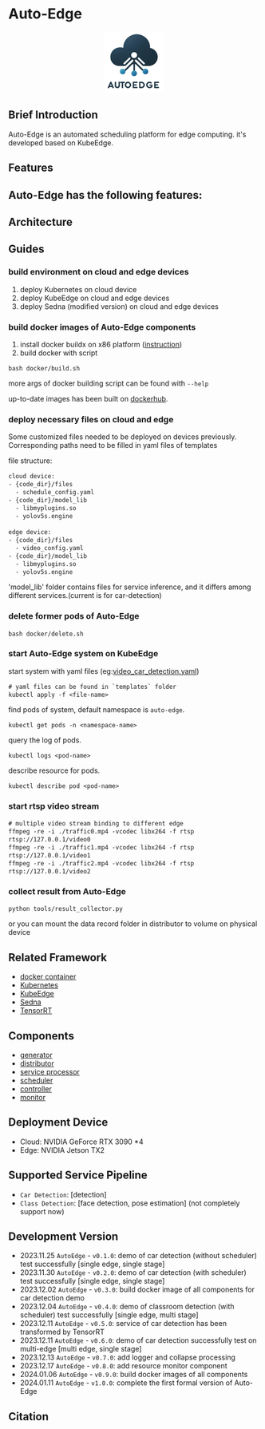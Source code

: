 # Auto-Edge

<center>
    <img src="pic/logo.png" alt="logo" width="120">
</center>

## Brief Introduction


Auto-Edge is an automated scheduling platform for edge computing. it's developed based on KubeEdge.


## Features

Auto-Edge has the following features:
- 

## Architecture


## Guides


### build environment on cloud and edge devices
1. deploy Kubernetes on cloud device
2. deploy KubeEdge on cloud and edge devices
3. deploy Sedna (modified version) on cloud and edge devices

### build docker images of Auto-Edge components
1. install docker buildx on x86 platform ([instruction](instructions/buildx.md))
2. build docker with script
```shell
bash docker/build.sh
```
more args of docker building script can be found with `--help`

up-to-date images has been built on [dockerhub](https://hub.docker.com/u/onecheck).


### deploy necessary files on cloud and edge
Some customized files needed to be deployed on devices previously. Corresponding paths need to be filled in yaml files of templates

file structure:
```
cloud device:
- {code_dir}/files
  - schedule_config.yaml
- {code_dir}/model_lib
  - libmyplugins.so
  - yolov5s.engine

edge device:
- {code_dir}/files
  - video_config.yaml
- {code_dir}/model_lib
  - libmyplugins.so
  - yolov5s.engine
```
'model_lib' folder contains files for service inference, and it differs among different services.(current is for car-detection)

### delete former pods of Auto-Edge
```shell
bash docker/delete.sh
```

### start Auto-Edge system on KubeEdge
start system with yaml files (eg:[video_car_detection.yaml](templates/video_car_detection.yaml))
```shell
# yaml files can be found in `templates` folder
kubectl apply -f <file-name>
```

find pods of system, default namespace is  `auto-edge`.
```shell
kubectl get pods -n <namespace-name>
```

query the log of pods.
```shell
kubectl logs <pod-name>
```

describe resource for pods.
```shell
kubectl describe pod <pod-name>

```

### start rtsp video stream
```shell
# multiple video stream binding to different edge
ffmpeg -re -i ./traffic0.mp4 -vcodec libx264 -f rtsp rtsp://127.0.0.1/video0
ffmpeg -re -i ./traffic1.mp4 -vcodec libx264 -f rtsp rtsp://127.0.0.1/video1
ffmpeg -re -i ./traffic2.mp4 -vcodec libx264 -f rtsp rtsp://127.0.0.1/video2
```

### collect result from Auto-Edge
```shell
python tools/result_collector.py
```

or you can mount the data record folder in distributor to volume on physical device

## Related Framework
- [docker container](https://github.com/docker/docker-ce)
- [Kubernetes](https://github.com/kubernetes/kubernetes)
- [KubeEdge](https://github.com/kubeedge/kubeedge)
- [Sedna](https://github.com/kubeedge/sedna)
- [TensorRT](https://developer.nvidia.com/tensorrt)

## Components
- [generator](https://github.com/zwh2119/data-generator)
- [distributor](https://github.com/zwh2119/data-distributor)
- [service processor](https://github.com/zwh2119/car-detection)
- [scheduler](https://github.com/zwh2119/application-scheduler)
- [controller](https://github.com/zwh2119/edge-controller)
- [monitor](https://github.com/zwh2119/resource-monitor)

## Deployment Device
- Cloud: NVIDIA GeForce RTX 3090 *4
- Edge: NVIDIA Jetson TX2

## Supported Service Pipeline
- `Car Detection`: [detection]
- `Class Detection`: [face detection, pose estimation] (not completely support now)

## Development Version
- 2023.11.25 `AutoEdge` - `v0.1.0`: demo of car detection (without scheduler) test successfully [single edge, single stage]
- 2023.11.30 `AutoEdge` - `v0.2.0`: demo of car detection (with scheduler) test successfully [single edge, single stage]
- 2023.12.02 `AutoEdge` - `v0.3.0`: build docker image of all components for car detection demo
- 2023.12.04 `AutoEdge` - `v0.4.0`: demo of classroom detection (with scheduler) test successfully [single edge, multi stage]
- 2023.12.11 `AutoEdge` - `v0.5.0`: service of car detection has been transformed by TensorRT 
- 2023.12.11 `AutoEdge` - `v0.6.0`: demo of car detection successfully test on multi-edge [multi edge, single stage]
- 2023.12.13 `AutoEdge` - `v0.7.0`: add logger and collapse processing
- 2023.12.17 `AutoEdge` - `v0.8.0`: add resource monitor component 
- 2024.01.06 `AutoEdge` - `v0.9.0`: build docker images of all components 
- 2024.01.11 `AutoEdge` - `v1.0.0`: complete the first formal version of Auto-Edge

## Citation
